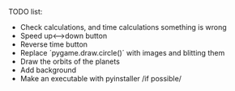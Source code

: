  TODO list:
 
 - Check calculations, and time calculations something is wrong
 - Speed up<-->down button
 - Reverse time button
 - Replace ´pygame.draw.circle()´ with images and blitting them
 - Draw the orbits of the planets
 - Add background
 - Make an executable with pyinstaller /if possible/

